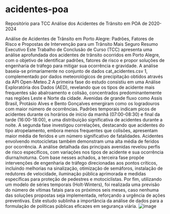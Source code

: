 # acidentes-poa
Repositório para TCC Análise dos Acidentes de Trânsito em POA de 2020-2024

Análise de Acidentes de Trânsito em Porto Alegre: Padrões, Fatores de Risco e Propostas de Intervenção para um Trânsito Mais Seguro
Resumo Executivo
Este Trabalho de Conclusão de Curso (TCC) apresenta uma análise aprofundada dos acidentes de trânsito ocorridos em Porto Alegre, com o objetivo de identificar padrões, fatores de risco e propor soluções de engenharia de tráfego para mitigar sua ocorrência e gravidade. A análise baseia-se primariamente no conjunto de dados cat_acidentes.csv 1, complementado por dados meteorológicos de precipitação obtidos através da API Open-Meteo.2 A primeira fase do estudo consistiu em uma Análise Exploratória dos Dados (AED), revelando que os tipos de acidente mais frequentes são abalroamento e colisão, concentrados predominantemente nas regiões Leste e Norte da cidade. Avenidas de grande fluxo como Assis Brasil, Protásio Alves e Bento Gonçalves emergiram como os logradouros com maior número de ocorrências. Padrões temporais indicam picos de acidentes durante os horários de início da manhã (07:00-08:30) e final da tarde (16:00-18:00), e uma distribuição significativa de acidentes durante a noite. A segunda fase investigou correlações, destacando que acidentes do tipo atropelamento, embora menos frequentes que colisões, apresentam maior média de feridos e um número significativo de fatalidades. Acidentes envolvendo motocicletas também demonstram uma alta média de feridos por ocorrência. A análise detalhada das principais avenidas revelou perfis de risco específicos, com variações nos tipos de acidente e sua ocorrência diurna/noturna. Com base nesses achados, a terceira fase propõe intervenções de engenharia de tráfego direcionadas aos pontos críticos, incluindo melhorias na sinalização, otimização de semáforos, instalação de redutores de velocidade, iluminação pública aprimorada e medidas específicas para proteção de pedestres e motociclistas. Por fim, utilizando um modelo de séries temporais (Holt-Winters), foi realizada uma previsão do número de vítimas fatais para os próximos seis meses, caso nenhuma das soluções propostas seja implementada, reforçando a urgência de ações preventivas. Este estudo sublinha a importância da análise de dados para a formulação de políticas públicas eficazes em segurança viária.
![image](https://github.com/user-attachments/assets/c9dce362-9b46-4157-9a75-da0930b8a641)
